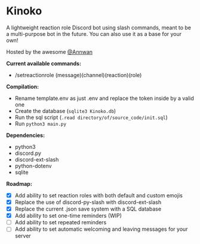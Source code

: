 # Kinoko
A lightweight reaction role Discord bot using slash commands, meant to be a multi-purpose bot in the future. You can also use it as a base for your own!

Hosted by the awesome [@Annwan](https://github.com/Annwan)

**Current available commands:**
- /setreactionrole (message)(channel)(reaction)(role)

**Compilation:**
- Rename template.env as just .env and replace the token inside by a valid one
- Create the database (```sqlite3 Kinoko.db```)
- Run the sql script (```.read directory/of/source_code/init.sql```)
- Run ```python3 main.py```

**Dependencies:**
- python3
- discord.py 
- discord-ext-slash
- python-dotenv
- sqlite

**Roadmap:**
- [x] Add ability to set reaction roles with both default and custom emojis  
- [x] Replace the use of discord-py-slash with discord-ext-slash 
- [x] Replace the current .json save system with a SQL database
- [x] Add ability to set one-time reminders (WIP)
- [ ] Add ability to set repeated reminders
- [ ] Add ability to set automatic welcoming and leaving messages for your server
